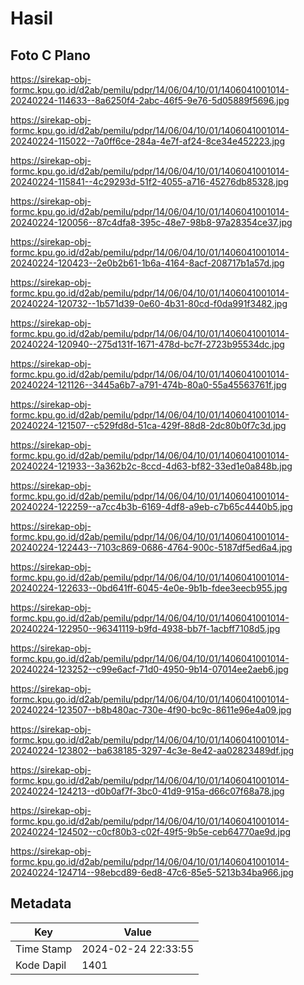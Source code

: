 # Hasil

## Foto C Plano

https://sirekap-obj-formc.kpu.go.id/d2ab/pemilu/pdpr/14/06/04/10/01/1406041001014-20240224-114633--8a6250f4-2abc-46f5-9e76-5d05889f5696.jpg

https://sirekap-obj-formc.kpu.go.id/d2ab/pemilu/pdpr/14/06/04/10/01/1406041001014-20240224-115022--7a0ff6ce-284a-4e7f-af24-8ce34e452223.jpg

https://sirekap-obj-formc.kpu.go.id/d2ab/pemilu/pdpr/14/06/04/10/01/1406041001014-20240224-115841--4c29293d-51f2-4055-a716-45276db85328.jpg

https://sirekap-obj-formc.kpu.go.id/d2ab/pemilu/pdpr/14/06/04/10/01/1406041001014-20240224-120056--87c4dfa8-395c-48e7-98b8-97a28354ce37.jpg

https://sirekap-obj-formc.kpu.go.id/d2ab/pemilu/pdpr/14/06/04/10/01/1406041001014-20240224-120423--2e0b2b61-1b6a-4164-8acf-208717b1a57d.jpg

https://sirekap-obj-formc.kpu.go.id/d2ab/pemilu/pdpr/14/06/04/10/01/1406041001014-20240224-120732--1b571d39-0e60-4b31-80cd-f0da991f3482.jpg

https://sirekap-obj-formc.kpu.go.id/d2ab/pemilu/pdpr/14/06/04/10/01/1406041001014-20240224-120940--275d131f-1671-478d-bc7f-2723b95534dc.jpg

https://sirekap-obj-formc.kpu.go.id/d2ab/pemilu/pdpr/14/06/04/10/01/1406041001014-20240224-121126--3445a6b7-a791-474b-80a0-55a45563761f.jpg

https://sirekap-obj-formc.kpu.go.id/d2ab/pemilu/pdpr/14/06/04/10/01/1406041001014-20240224-121507--c529fd8d-51ca-429f-88d8-2dc80b0f7c3d.jpg

https://sirekap-obj-formc.kpu.go.id/d2ab/pemilu/pdpr/14/06/04/10/01/1406041001014-20240224-121933--3a362b2c-8ccd-4d63-bf82-33ed1e0a848b.jpg

https://sirekap-obj-formc.kpu.go.id/d2ab/pemilu/pdpr/14/06/04/10/01/1406041001014-20240224-122259--a7cc4b3b-6169-4df8-a9eb-c7b65c4440b5.jpg

https://sirekap-obj-formc.kpu.go.id/d2ab/pemilu/pdpr/14/06/04/10/01/1406041001014-20240224-122443--7103c869-0686-4764-900c-5187df5ed6a4.jpg

https://sirekap-obj-formc.kpu.go.id/d2ab/pemilu/pdpr/14/06/04/10/01/1406041001014-20240224-122633--0bd641ff-6045-4e0e-9b1b-fdee3eecb955.jpg

https://sirekap-obj-formc.kpu.go.id/d2ab/pemilu/pdpr/14/06/04/10/01/1406041001014-20240224-122950--96341119-b9fd-4938-bb7f-1acbff7108d5.jpg

https://sirekap-obj-formc.kpu.go.id/d2ab/pemilu/pdpr/14/06/04/10/01/1406041001014-20240224-123252--c99e6acf-71d0-4950-9b14-07014ee2aeb6.jpg

https://sirekap-obj-formc.kpu.go.id/d2ab/pemilu/pdpr/14/06/04/10/01/1406041001014-20240224-123507--b8b480ac-730e-4f90-bc9c-8611e96e4a09.jpg

https://sirekap-obj-formc.kpu.go.id/d2ab/pemilu/pdpr/14/06/04/10/01/1406041001014-20240224-123802--ba638185-3297-4c3e-8e42-aa02823489df.jpg

https://sirekap-obj-formc.kpu.go.id/d2ab/pemilu/pdpr/14/06/04/10/01/1406041001014-20240224-124213--d0b0af7f-3bc0-41d9-915a-d66c07f68a78.jpg

https://sirekap-obj-formc.kpu.go.id/d2ab/pemilu/pdpr/14/06/04/10/01/1406041001014-20240224-124502--c0cf80b3-c02f-49f5-9b5e-ceb64770ae9d.jpg

https://sirekap-obj-formc.kpu.go.id/d2ab/pemilu/pdpr/14/06/04/10/01/1406041001014-20240224-124714--98ebcd89-6ed8-47c6-85e5-5213b34ba966.jpg


## Metadata

| Key        | Value               |
| ---------- | ------------------- |
| Time Stamp | 2024-02-24 22:33:55 |
| Kode Dapil | 1401                |



